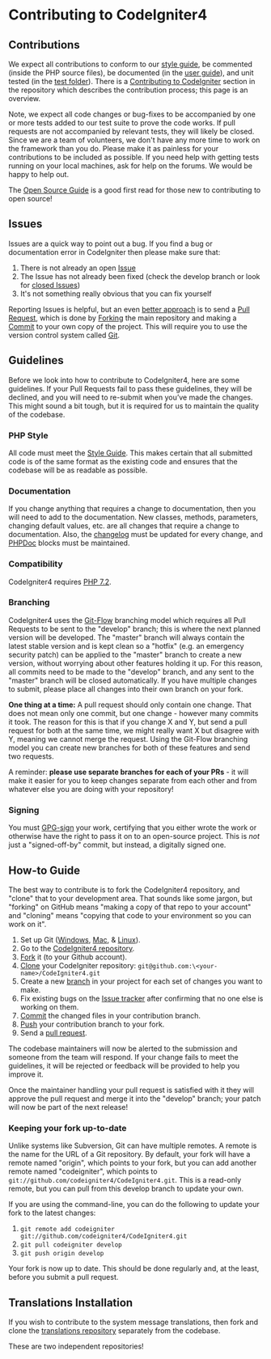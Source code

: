 # Contributing to CodeIgniter4


## Contributions

We expect all contributions to conform to our [style guide](https://github.com/codeigniter4/CodeIgniter4/blob/develop/contributing/styleguide.rst), be commented (inside the PHP source files), 
be documented (in the [user guide](https://codeigniter4.github.io/userguide/)), and unit tested (in the [test folder](https://github.com/codeigniter4/CodeIgniter4/tree/develop/tests)). 
There is a [Contributing to CodeIgniter](./contributing/README.rst) section in the repository which describes the contribution process; this page is an overview.

Note, we expect all code changes or bug-fixes to be accompanied by one or more tests added to our test suite to prove the code works. If pull requests are not accompanied by relevant tests, they will likely be closed. Since we are a team of volunteers, we don't have any more time to work on the framework than you do. Please make it as painless for your contributions to be included as possible. If you need help with getting tests running on your local machines, ask for help on the forums. We would be happy to help out. 

The [Open Source Guide](https://opensource.guide/) is a good first read for those new to contributing to open source!
## Issues

Issues are a quick way to point out a bug. If you find a bug or documentation error in CodeIgniter then please make sure that:

1. There is not already an open [Issue](https://github.com/codeigniter4/CodeIgniter4/issues)
2. The Issue has not already been fixed (check the develop branch or look for [closed Issues](https://github.com/codeigniter4/CodeIgniter4/issues?q=is%3Aissue+is%3Aclosed))
3. It's not something really obvious that you can fix yourself

Reporting Issues is helpful, but an even [better approach](./contributing/workflow.rst) is to send a [Pull Request](https://help.github.com/en/articles/creating-a-pull-request), which is done by [Forking](https://help.github.com/en/articles/fork-a-repo) the main repository and making a [Commit](https://help.github.com/en/desktop/contributing-to-projects/committing-and-reviewing-changes-to-your-project) to your own copy of the project. This will require you to use the version control system called [Git](https://git-scm.com/).

## Guidelines

Before we look into how to contribute to CodeIgniter4, here are some guidelines. If your Pull Requests fail
to pass these guidelines, they will be declined, and you will need to re-submit
when you’ve made the changes. This might sound a bit tough, but it is required
for us to maintain the quality of the codebase.

### PHP Style

All code must meet the [Style Guide](./contributing/styleguide.rst).
This makes certain that all submitted code is of the same format as the existing code and ensures that the codebase will be as readable as possible.

### Documentation

If you change anything that requires a change to documentation, then you will need to add to the documentation. New classes, methods, parameters, changing default values, etc. are all changes that require a change to documentation. Also, the [changelog](https://codeigniter4.github.io/CodeIgniter4/changelogs/index.html) must be updated for every change, and [PHPDoc](https://github.com/codeigniter4/CodeIgniter4/blob/develop/phpdoc.dist.xml) blocks must be maintained.

### Compatibility

CodeIgniter4 requires [PHP 7.2](https://php.net/releases/7_2_0.php).

### Branching

CodeIgniter4 uses the [Git-Flow](http://nvie.com/posts/a-successful-git-branching-model/) branching model which requires all 
Pull Requests to be sent to the "develop" branch; this is where the next planned version will be developed. 
The "master" branch will always contain the latest stable version and is kept clean so a "hotfix" (e.g. an 
emergency security patch) can be applied to the "master" branch to create a new version, without worrying 
about other features holding it up. For this reason, all commits need to be made to the "develop" branch, 
and any sent to the "master" branch will be closed automatically. If you have multiple changes to submit, 
please place all changes into their own branch on your fork.

**One thing at a time:** A pull request should only contain one change. That does not mean only one commit, 
but one change - however many commits it took. The reason for this is that if you change X and Y, 
but send a pull request for both at the same time, we might really want X but disagree with Y, 
meaning we cannot merge the request. Using the Git-Flow branching model you can create new 
branches for both of these features and send two requests.

A reminder: **please use separate branches for each of your PRs** - it will make it easier for you to keep changes separate from
each other and from whatever else you are doing with your repository!

### Signing

You must [GPG-sign](./contributing/signing.rst) your work, certifying that you either wrote the work or otherwise have the right to pass it on to an open-source project. This is *not* just a "signed-off-by" commit, but instead, a digitally signed one.

## How-to Guide

The best way to contribute is to fork the CodeIgniter4 repository, and "clone" that to your development area. That sounds like some jargon, but "forking" on GitHub means "making a copy of that repo to your account" and "cloning" means "copying that code to your environment so you can work on it".

1. Set up Git ([Windows](https://git-scm.com/download/win), [Mac](https://git-scm.com/download/mac), & [Linux](https://git-scm.com/download/linux)).
2. Go to the [CodeIgniter4 repository](https://github.com/codeigniter4/CodeIgniter4).
3. [Fork](https://help.github.com/en/articles/fork-a-repo) it (to your Github account).
4. [Clone](https://help.github.com/en/articles/cloning-a-repository) your CodeIgniter repository: `git@github.com:\<your-name>/CodeIgniter4.git`
5. Create a new [branch](https://help.github.com/en/articles/about-branches) in your project for each set of changes you want to make.
6. Fix existing bugs on the [Issue tracker](https://github.com/codeigniter4/CodeIgniter4/issues) after confirming that no one else is working on them.
7. [Commit](https://help.github.com/en/desktop/contributing-to-projects/committing-and-reviewing-changes-to-your-project) the changed files in your contribution branch.
8. [Push](https://docs.github.com/en/github/using-git/pushing-commits-to-a-remote-repository) your contribution branch to your fork.
9. Send a [pull request](https://docs.github.com/en/github/collaborating-with-issues-and-pull-requests/creating-a-pull-request-from-a-fork).

The codebase maintainers will now be alerted to the submission and someone from the team will respond. If your change fails to meet the guidelines, it will be rejected or feedback will be provided to help you improve it.

Once the maintainer handling your pull request is satisfied with it they will approve the pull request and merge it into the "develop" branch; your patch will now be part of the next release!

### Keeping your fork up-to-date

Unlike systems like Subversion, Git can have multiple remotes. A remote is the name for the URL of a Git repository. By default, your fork will have a remote named "origin", which points to your fork, but you can add another remote named "codeigniter", which points to `git://github.com/codeigniter4/CodeIgniter4.git`. This is a read-only remote, but you can pull from this develop branch to update your own.

If you are using the command-line, you can do the following to update your fork to the latest changes:

1. `git remote add codeigniter git://github.com/codeigniter4/CodeIgniter4.git`
2. `git pull codeigniter develop`
3. `git push origin develop`

Your fork is now up to date. This should be done regularly and, at the least, before you submit a pull request.

## Translations Installation

If you wish to contribute to the system message translations,
then fork and clone the [translations repository](https://github.com/codeigniter4/translations) 
separately from the codebase. 

These are two independent repositories!

